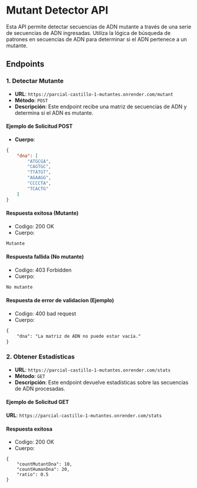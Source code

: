 # Mutant Detector API

Esta API permite detectar secuencias de ADN mutante a través de una serie de secuencias de ADN ingresadas. Utiliza la lógica de búsqueda de patrones en secuencias de ADN para determinar si el ADN pertenece a un mutante.

## Endpoints

### 1. Detectar Mutante

- **URL**: `https://parcial-castillo-1-mutantes.onrender.com/mutant`
- **Método**: `POST`
- **Descripción**: Este endpoint recibe una matriz de secuencias de ADN y determina si el ADN es mutante.

#### **Ejemplo de Solicitud POST**

- **Cuerpo**:
```json
{
    "dna": [
        "ATGCGA",
        "CAGTGC",
        "TTATGT",
        "AGAAGG",
        "CCCCTA",
        "TCACTG"
    ]
}
```

#### Respuesta exitosa (Mutante)
- Codigo: 200 OK
- Cuerpo:
```markdown
Mutante
```
#### Respuesta fallida (No mutante)
- Codigo: 403 Forbidden
- Cuerpo:
```markdown
No mutante
```

#### Respuesta de error de validacion (Ejemplo)
- Codigo: 400 bad request
- Cuerpo:
```markdown
{
    "dna": "La matriz de ADN no puede estar vacía."
}

```

### 2. Obtener Estadísticas 

- **URL**: `https://parcial-castillo-1-mutantes.onrender.com/stats`
- **Método**: `GET`
- **Descripción**: Este endpoint devuelve estadísticas sobre las secuencias de ADN procesadas.

#### **Ejemplo de Solicitud GET**
**URL**: 
`https://parcial-castillo-1-mutantes.onrender.com/stats`

#### Respuesta exitosa 
- Codigo: 200 OK
- Cuerpo:
```
{
    "countMutantDna": 10,
    "countHumanDna": 20,
    "ratio": 0.5
}

```



